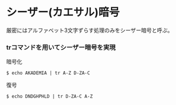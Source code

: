 # シーザー(カエサル)暗号
厳密にはアルファベット3文字ずらす処理のみをシーザー暗号と呼ぶ。

### trコマンドを用いてシーザー暗号を実現
暗号化
 ```
$ echo AKADEMIA | tr A-Z D-ZA-C
 ```
復号
 ```
$ echo DNDGHPHLD | tr D-ZA-C A-Z
 ```
